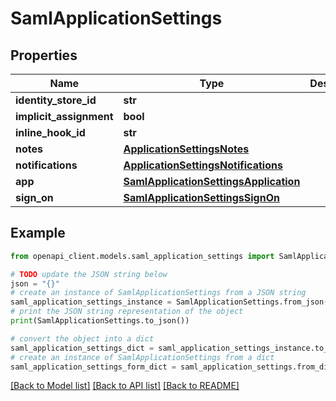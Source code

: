# SamlApplicationSettings


## Properties

Name | Type | Description | Notes
------------ | ------------- | ------------- | -------------
**identity_store_id** | **str** |  | [optional] 
**implicit_assignment** | **bool** |  | [optional] 
**inline_hook_id** | **str** |  | [optional] 
**notes** | [**ApplicationSettingsNotes**](ApplicationSettingsNotes.md) |  | [optional] 
**notifications** | [**ApplicationSettingsNotifications**](ApplicationSettingsNotifications.md) |  | [optional] 
**app** | [**SamlApplicationSettingsApplication**](SamlApplicationSettingsApplication.md) |  | [optional] 
**sign_on** | [**SamlApplicationSettingsSignOn**](SamlApplicationSettingsSignOn.md) |  | [optional] 

## Example

```python
from openapi_client.models.saml_application_settings import SamlApplicationSettings

# TODO update the JSON string below
json = "{}"
# create an instance of SamlApplicationSettings from a JSON string
saml_application_settings_instance = SamlApplicationSettings.from_json(json)
# print the JSON string representation of the object
print(SamlApplicationSettings.to_json())

# convert the object into a dict
saml_application_settings_dict = saml_application_settings_instance.to_dict()
# create an instance of SamlApplicationSettings from a dict
saml_application_settings_form_dict = saml_application_settings.from_dict(saml_application_settings_dict)
```
[[Back to Model list]](../README.md#documentation-for-models) [[Back to API list]](../README.md#documentation-for-api-endpoints) [[Back to README]](../README.md)


